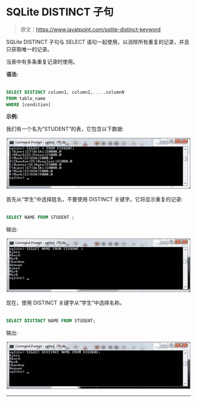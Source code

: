 # SQLite DISTINCT 子句

> 原文：<https://www.javatpoint.com/sqlite-distinct-keyword>

SQLite DISTINCT 子句与 SELECT 语句一起使用，以消除所有重复的记录，并且只获取唯一的记录。

当表中有多条重复记录时使用。

**语法:**

```sql

SELECT DISTINCT column1, column2,.....columnN 
FROM table_name
WHERE [condition] 

```

**示例:**

我们有一个名为“STUDENT”的表，它包含以下数据:

![Sqlite Distinct clause 1](img/41c46c8a85d721a0ebc1ed94746d939a.png)

首先从“学生”中选择姓名，不要使用 DISTINCT 关键字。它将显示重复的记录:

```sql

SELECT NAME FROM STUDENT ;

```

输出:

![Sqlite Distinct clause 3](img/e323d1361209870760851c84e71b4588.png)

现在，使用 DISTINCT 关键字从“学生”中选择名称。

```sql

SELECT DISTINCT NAME FROM STUDENT;

```

输出:

![Sqlite Distinct clause 3](img/217228d4e9098a260da4705e56105c53.png)

* * *